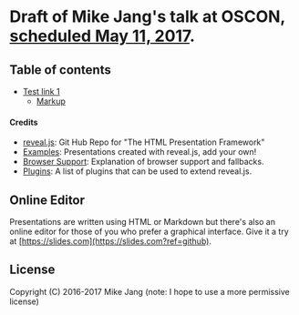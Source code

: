 # Draft of Mike Jang's talk at OSCON, [scheduled May 11, 2017](http://conferences.oreilly.com/oscon/oscon-tx/public/schedule/detail/57171).


## Table of contents
- [Test link 1](#test-link-1)
  - [Markup](#markup)
 
#### Credits
- [reveal.js](https://github.com/hakimel/reveal.js): Git Hub Repo for "The HTML Presentation Framework"
- [Examples](https://github.com/hakimel/reveal.js/wiki/Example-Presentations): Presentations created with reveal.js, add your own!
- [Browser Support](https://github.com/hakimel/reveal.js/wiki/Browser-Support): Explanation of browser support and fallbacks.
- [Plugins](https://github.com/hakimel/reveal.js/wiki/Plugins,-Tools-and-Hardware): A list of plugins that can be used to extend reveal.js.

## Online Editor

Presentations are written using HTML or Markdown but there's also an online editor for those of you who prefer a graphical interface. Give it a try at [https://slides.com](https://slides.com?ref=github).


## License

Copyright (C) 2016-2017 Mike Jang
(note: I hope to use a more permissive license)
